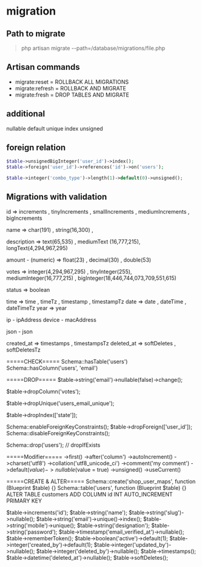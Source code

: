 # migration

## Path to migrate
> php artisan migrate --path=/database/migrations/file.php

## Artisan commands
- migrate:reset = ROLLBACK ALL MIGRATIONS
- migrate:refresh = ROLLBACK AND MIGRATE
- migrate:fresh = DROP TABLES AND MIGRATE

## additional
nullable
default
unique
index
unsigned

## foreign relation
```php
$table->unsignedBigInteger('user_id')->index();
$table->foreign('user_id')->references('id')->on('users');

$table->integer('combo_type')->length(1)->default(0)->unsigned();
```

## Migrations with validation
id
=> increments , tinyIncrements , smallIncrements , mediumIncrements , bigIncrements

name
=> char(191) , string(16,300) ,

description
=> text(65,535) , mediumText (16,777,215), longText(4,294,967,295)

amount - (numeric)
=> float(23) , decimal(30) , double(53)

votes
=> integer(4,294,967,295) , tinyInteger(255), mediumInteger(16,777,215) , bigInteger(18,446,744,073,709,551,615)

status
=> boolean

time => time , timeTz , timestamp , timestampTz
date => date , dateTime , dateTimeTz
year => year

ip - ipAddress
device - macAddress

json - json

created_at => timestamps , timestampsTz
deleted_at => softDeletes , softDeletesTz

=====CHECK=====
Schema::hasTable('users')
Schema::hasColumn('users', 'email')

=====DROP=====
$table->string('email')->nullable(false)->change();

$table->dropColumn('votes');

$table->dropUnique('users_email_unique');

$table->dropIndex(['state']);

Schema::enableForeignKeyConstraints();
$table->dropForeign(['user_id']);
Schema::disableForeignKeyConstraints();

Schema::drop('users'); // dropIfExists

=====Modifier=====
->first()
->after('column')
->autoIncrement()
->charset('utf8')
->collation('utf8_unicode_ci')
->comment('my comment')
->default($value)
->nullable($value = true)
->unsigned()
->useCurrent()

=====CREATE & ALTER=====
Schema::create('shop_user_maps', function (Blueprint $table) {}
Schema::table('users', function (Blueprint $table) {}
ALTER TABLE customers ADD COLUMN id INT AUTO_INCREMENT PRIMARY KEY

$table->increments('id');
$table->string('name');
$table->string('slug')->nullable();
$table->string('email')->unique()->index();
$table->string('mobile')->unique();
$table->string('designation');
$table->string('password');
$table->timestamp('email_verified_at')->nullable();
$table->rememberToken();
$table->boolean('active')->default(1);
$table->integer('created_by')->default(1);
$table->integer('updated_by')->nullable();
$table->integer('deleted_by')->nullable();
$table->timestamps();
$table->datetime('deleted_at')->nullable();
$table->softDeletes();
